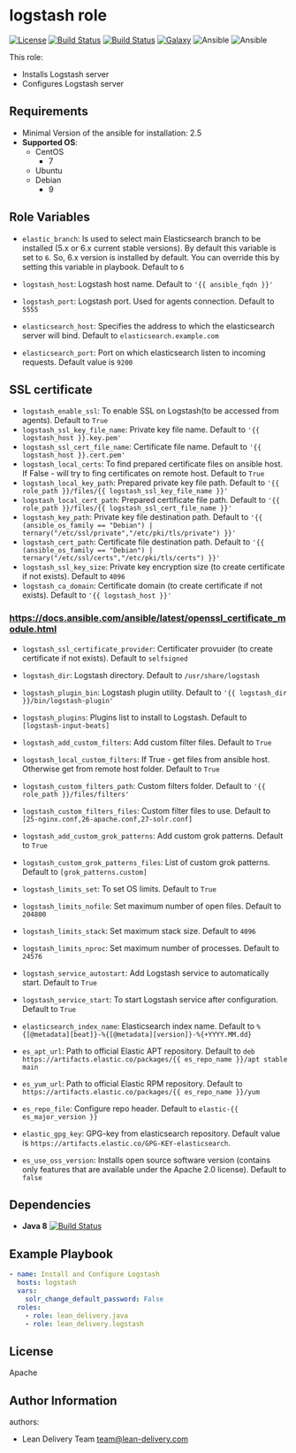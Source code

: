 logstash role
=========
[![License](https://img.shields.io/badge/license-Apache-green.svg?style=flat)](https://raw.githubusercontent.com/lean-delivery/ansible-role-logstash/master/LICENSE)
[![Build Status](https://travis-ci.org/lean-delivery/ansible-role-logstash.svg?branch=master)](https://travis-ci.org/lean-delivery/ansible-role-logstash)
[![Build Status](https://gitlab.com/lean-delivery/ansible-role-logstash/badges/master/build.svg)](https://gitlab.com/lean-delivery/ansible-role-logstash)
[![Galaxy](https://img.shields.io/badge/galaxy-lean__delivery.logstash-blue.svg)](https://galaxy.ansible.com/lean_delivery/logstash)
![Ansible](https://img.shields.io/ansible/role/d/role_id.svg)
![Ansible](https://img.shields.io/badge/dynamic/json.svg?label=min_ansible_version&url=https%3A%2F%2Fgalaxy.ansible.com%2Fapi%2Fv1%2Froles%2Frole_id%2F&query=$.min_ansible_version)

This role:
  - Installs Logstash server
  - Configures Logstash server

Requirements
------------

- Minimal Version of the ansible for installation: 2.5
- **Supported OS**:
  - CentOS
    - 7
  - Ubuntu
  - Debian
    - 9

Role Variables
--------------

- `elastic_branch`:
 Is used to select main Elasticsearch branch to be installed (5.x or 6.x current stable versions). By default this variable is set to `6`. So, 6.x version is installed by default. You can override this by setting this variable in playbook. Default to `6`

- `logstash_host`:
Logstash host name. Default to `'{{ ansible_fqdn }}'`
- `logstash_port`:
Logstash port. Used for agents connection. Default to `5555`

- `elasticsearch_host`:
Specifies the address to which the elasticsearch server will bind. Default to `elasticsearch.example.com`
- `elasticsearch_port`:
Port on which elasticsearch listen to incoming requests. Default value is `9200`

## SSL certificate
- `logstash_enable_ssl`:
To enable SSL on Logstash(to be accessed from agents). Default to `True`
- `logstash_ssl_key_file_name`:
Private key file name. Default to `'{{ logstash_host }}.key.pem'`
- `logstash_ssl_cert_file_name`:
Certificate file name. Default to `'{{ logstash_host }}.cert.pem'`
- `logstash_local_certs`:
To find prepared certificate files on ansible host. If False - will try to fing certificates on remote host. Default to `True`
- `logstash_local_key_path`:
Prepared private key file path. Default to `'{{ role_path }}/files/{{ logstash_ssl_key_file_name }}'`
- `logstash_local_cert_path`:
Prepared certificate file path. Default to `'{{ role_path }}/files/{{ logstash_ssl_cert_file_name }}'`
- `logstash_key_path`:
Private key file destination path. Default to `'{{ (ansible_os_family == "Debian") | ternary("/etc/ssl/private","/etc/pki/tls/private") }}'`
- `logstash_cert_path`:
Certificate file destination path. Default to `'{{ (ansible_os_family == "Debian") | ternary("/etc/ssl/certs","/etc/pki/tls/certs") }}'`
- `logstash_ssl_key_size`:
Private key encryption size (to create certificate if not exists). Default to `4096`
- `logstash_ca_domain`:
  Certificate domain (to create certificate if not exists). Default to `'{{ logstash_host }}'`
### https://docs.ansible.com/ansible/latest/openssl_certificate_module.html
- `logstash_ssl_certificate_provider`:
Certificater provuider (to create certificate if not exists). Default to `selfsigned`

- `logstash_dir`:
Logstash directory. Default to `/usr/share/logstash`
- `logstash_plugin_bin`:
Logstash plugin utility. Default to `'{{ logstash_dir }}/bin/logstash-plugin'`
- `logstash_plugins`:
Plugins list to install to Logstash. Default to `[logstash-input-beats]`

- `logstash_add_custom_filters`:
Add custom filter files. Default to `True`
- `logstash_local_custom_filters`:
If True - get files from ansible host. Otherwise get from remote host folder. Default to `True`
- `logstash_custom_filters_path`:
Custom filters folder. Default to `'{{ role_path }}/files/filters'`
- `logstash_custom_filters_files`:
Custom filter files to use. Default to `[25-nginx.conf,26-apache.conf,27-solr.conf]`

- `logstash_add_custom_grok_patterns`:
Add custom grok patterns. Default to `True`
- `logstash_custom_grok_patterns_files`:
List of custom grok patterns. Default to `[grok_patterns.custom]`

- `logstash_limits_set`:
To set OS limits. Default to `True`
- `logstash_limits_nofile`:
Set maximum number of open files. Default to `204800`
- `logstash_limits_stack`:
Set maximum stack size. Default to `4096`
- `logstash_limits_nproc`:
Set maximum number of processes. Default to `24576`

- `logstash_service_autostart`:
Add Logstash service to automatically start. Default to `True`
- `logstash_service_start`:
To start Logstash service after configuration. Default to `True`

- `elasticsearch_index_name`:
Elasticsearch index name. Default to `%{[@metadata][beat]}-%{[@metadata][version]}-%{+YYYY.MM.dd}`

- `es_apt_url`:
Path to official Elastic APT repository. Default to `deb https://artifacts.elastic.co/packages/{{ es_repo_name }}/apt stable main`
- `es_yum_url`:
Path to official Elastic RPM repository. Default to `https://artifacts.elastic.co/packages/{{ es_repo_name }}/yum`
- `es_repo_file`:
Configure repo header. Default to `elastic-{{ es_major_version }}`
- `elastic_gpg_key`:
GPG-key from elasticsearch repository. Default value is `https://artifacts.elastic.co/GPG-KEY-elasticsearch`.
- `es_use_oss_version`:
Installs open source software version (contains only features that are available under the Apache 2.0 license). Default to `false`

Dependencies
------------

- **Java 8** [![Build Status](https://travis-ci.org/lean-delivery/ansible-role-java.svg?branch=master)](https://travis-ci.org/lean-delivery/ansible-role-java)

Example Playbook
----------------

```yml
- name: Install and Configure Logstash
  hosts: logstash
  vars:
    solr_change_default_password: False
  roles:
    - role: lean_delivery.java
    - role: lean_delivery.logstash
```

License
-------
Apache

Author Information
------------------

authors:
  - Lean Delivery Team <team@lean-delivery.com>
